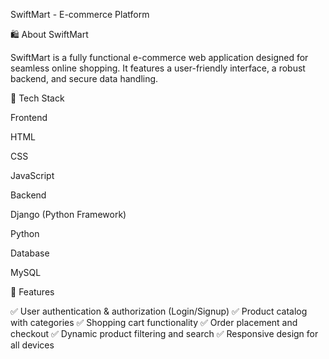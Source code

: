 SwiftMart - E-commerce Platform

🛍️ About SwiftMart

SwiftMart is a fully functional e-commerce web application designed for seamless online shopping. It features a user-friendly interface, a robust backend, and secure data handling.

🚀 Tech Stack

Frontend

HTML

CSS

JavaScript

Backend

Django (Python Framework)

Python

Database

MySQL

📌 Features

✅ User authentication & authorization (Login/Signup)
✅ Product catalog with categories
✅ Shopping cart functionality
✅ Order placement and checkout
✅ Dynamic product filtering and search
✅ Responsive design for all devices
